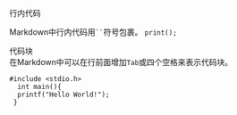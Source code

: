行内代码

Markdown中行内代码用` `` `符号包裹。
`print();`

代码块  
在Markdown中可以在行前面增加`Tab`或四个空格来表示代码块。

	#include <stdio.h>
	  int main(){
	  printf("Hello World!");
	 }
